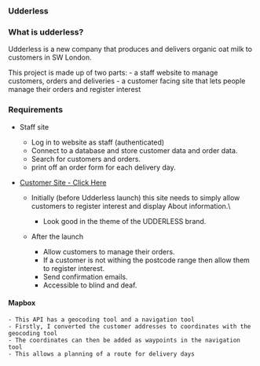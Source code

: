 ### Udderless

### What is udderless?

Udderless is a new company that produces and delivers organic oat milk to customers in SW London.

This project is made up of two parts: 
    - a staff website to manage customers, orders and deliveries
    - a customer facing site that lets people manage their orders and register interest

### Requirements 

  - Staff site
      - Log in to website as staff (authenticated)
      - Connect to a database and store customer data and order data.
      - Search for customers and orders.
      - print off an order form for each delivery day.
      
  - [Customer Site - Click Here](https://github.com/olliesmith3/udderless_customer_site)
      - Initially (before Udderless launch) this site needs to simply allow customers to register interest and display About information.\
        - Look good in the theme of the UDDERLESS brand.

      - After the launch
        - Allow customers to manage their orders.
        - If a customer is not withing the postcode range then allow them to register interest.
        - Send confirmation emails.
        - Accessible to blind and deaf.
  
      
 #### Mapbox
 
    - This API has a geocoding tool and a navigation tool
    - Firstly, I converted the customer addresses to coordinates with the geocoding tool
    - The coordinates can then be added as waypoints in the navigation tool
    - This allows a planning of a route for delivery days

